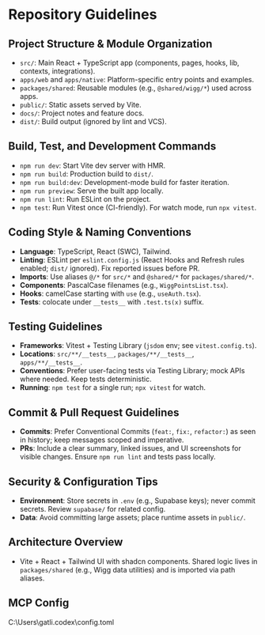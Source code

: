 # Repository Guidelines

## Project Structure & Module Organization
- `src/`: Main React + TypeScript app (components, pages, hooks, lib, contexts, integrations).
- `apps/web` and `apps/native`: Platform-specific entry points and examples.
- `packages/shared`: Reusable modules (e.g., `@shared/wigg/*`) used across apps.
- `public/`: Static assets served by Vite.
- `docs/`: Project notes and feature docs.
- `dist/`: Build output (ignored by lint and VCS).

## Build, Test, and Development Commands
- `npm run dev`: Start Vite dev server with HMR.
- `npm run build`: Production build to `dist/`.
- `npm run build:dev`: Development-mode build for faster iteration.
- `npm run preview`: Serve the built app locally.
- `npm run lint`: Run ESLint on the project.
- `npm test`: Run Vitest once (CI-friendly). For watch mode, run `npx vitest`.

## Coding Style & Naming Conventions
- **Language**: TypeScript, React (SWC), Tailwind.
- **Linting**: ESLint per `eslint.config.js` (React Hooks and Refresh rules enabled; `dist/` ignored). Fix reported issues before PR.
- **Imports**: Use aliases `@/*` for `src/*` and `@shared/*` for `packages/shared/*`.
- **Components**: PascalCase filenames (e.g., `WiggPointsList.tsx`).
- **Hooks**: camelCase starting with `use` (e.g., `useAuth.tsx`).
- **Tests**: colocate under `__tests__` with `.test.ts(x)` suffix.

## Testing Guidelines
- **Frameworks**: Vitest + Testing Library (`jsdom` env; see `vitest.config.ts`).
- **Locations**: `src/**/__tests__`, `packages/**/__tests__`, `apps/**/__tests__`.
- **Conventions**: Prefer user-facing tests via Testing Library; mock APIs where needed. Keep tests deterministic.
- **Running**: `npm test` for a single run; `npx vitest` for watch.

## Commit & Pull Request Guidelines
- **Commits**: Prefer Conventional Commits (`feat:`, `fix:`, `refactor:`) as seen in history; keep messages scoped and imperative.
- **PRs**: Include a clear summary, linked issues, and UI screenshots for visible changes. Ensure `npm run lint` and tests pass locally.

## Security & Configuration Tips
- **Environment**: Store secrets in `.env` (e.g., Supabase keys); never commit secrets. Review `supabase/` for related config.
- **Data**: Avoid committing large assets; place runtime assets in `public/`.

## Architecture Overview
- Vite + React + Tailwind UI with shadcn components. Shared logic lives in `packages/shared` (e.g., Wigg data utilities) and is imported via path aliases.

## MCP Config 
C:\Users\gatli\.codex\config.toml
